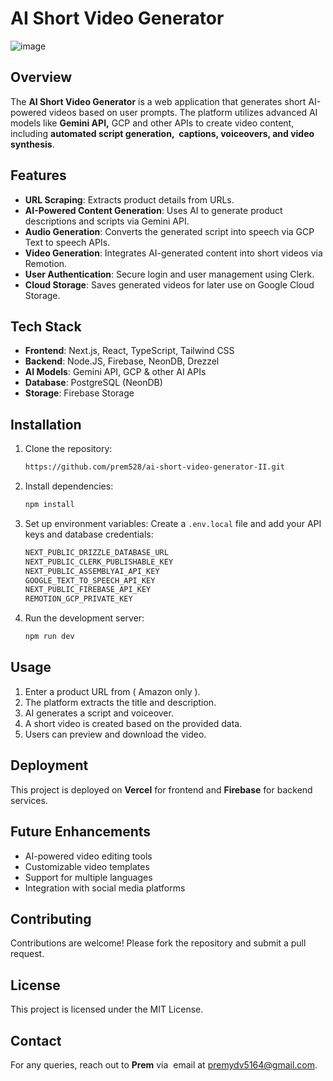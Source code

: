 # AI Short Video Generator

![image](https://github.com/user-attachments/assets/4ffd1755-4c24-428d-8758-38115db57d5e)


## Overview

The **AI Short Video Generator** is a web application that generates short AI-powered videos based on user prompts. The platform utilizes advanced AI models like **Gemini API,** GCP and other APIs to create video content, including **automated script generation,  captions, voiceovers, and video synthesis**.

## Features

- **URL Scraping**: Extracts product details from URLs.
- **AI-Powered Content Generation**: Uses AI to generate product descriptions and scripts via Gemini API.
- **Audio Generation**: Converts the generated script into speech via GCP Text to speech APIs.
- **Video Generation**: Integrates AI-generated content into short videos via Remotion.
- **User Authentication**: Secure login and user management using Clerk.
- **Cloud Storage**: Saves generated videos for later use on Google Cloud Storage.

## Tech Stack

- **Frontend**: Next.js, React, TypeScript, Tailwind CSS
- **Backend**: Node.JS, Firebase, NeonDB, Drezzel
- **AI Models**: Gemini API, GCP & other AI APIs
- **Database**: PostgreSQL (NeonDB)
- **Storage**: Firebase Storage

## Installation

1. Clone the repository:

   ```sh
   https://github.com/prem528/ai-short-video-generator-II.git
   ```

2. Install dependencies:

   ```sh
   npm install
   ```

3. Set up environment variables:
   Create a `.env.local` file and add your API keys and database credentials:

   ```sh
   NEXT_PUBLIC_DRIZZLE_DATABASE_URL
   NEXT_PUBLIC_CLERK_PUBLISHABLE_KEY
   NEXT_PUBLIC_ASSEMBLYAI_API_KEY
   GOOGLE_TEXT_TO_SPEECH_API_KEY
   NEXT_PUBLIC_FIREBASE_API_KEY
   REMOTION_GCP_PRIVATE_KEY
   ```

4. Run the development server:

   ```sh
   npm run dev
   ```

## Usage

1. Enter a product URL from ( Amazon only ).
2. The platform extracts the title and description.
3. AI generates a script and voiceover.
4. A short video is created based on the provided data.
5. Users can preview and download the video.

## Deployment

This project is deployed on **Vercel** for frontend and **Firebase** for backend services.

## Future Enhancements

- AI-powered video editing tools
- Customizable video templates
- Support for multiple languages
- Integration with social media platforms

## Contributing

Contributions are welcome! Please fork the repository and submit a pull request.

## License

This project is licensed under the MIT License.

## Contact

For any queries, reach out to **Prem** via  email at [premydv5164@gmail.com](mailto\:premydv5164@gmail.com).

